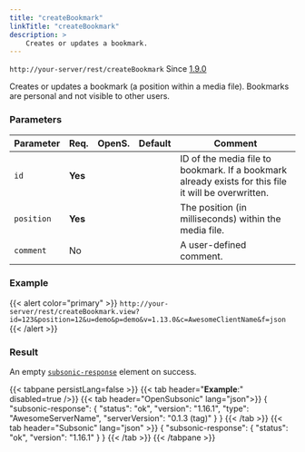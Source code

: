 ```yaml
---
title: "createBookmark"
linkTitle: "createBookmark"
description: >
    Creates or updates a bookmark.
---
```


`http://your-server/rest/createBookmark` Since [1.9.0](../../subsonic-versions)

Creates or updates a bookmark (a position within a media file). Bookmarks are personal and not visible to other users.

### Parameters

| Parameter | Req. | OpenS. | Default | Comment |
| --- | --- | --- | --- | --- |
| `id` | **Yes** |  |   | ID of the media file to bookmark. If a bookmark already exists for this file it will be overwritten. |
| `position` | **Yes** |   |  | The position (in milliseconds) within the media file. |
| `comment` | No  |  |   | A user-defined comment. |

### Example

{{< alert color="primary" >}} `http://your-server/rest/createBookmark.view?id=123&position=12&u=demo&p=demo&v=1.13.0&c=AwesomeClientName&f=json` {{< /alert >}}

### Result

An empty [`subsonic-response`](../../responses/subsonic-response) element on success.

{{< tabpane persistLang=false >}}
{{< tab header="**Example**:" disabled=true />}}
{{< tab header="OpenSubsonic" lang="json">}}
{
  "subsonic-response": {
    "status": "ok",
    "version": "1.16.1",
    "type": "AwesomeServerName",
    "serverVersion": "0.1.3 (tag)"
  }
}
{{< /tab >}}
{{< tab header="Subsonic" lang="json" >}}
{
  "subsonic-response": {
    "status": "ok",
    "version": "1.16.1"
  }
}
{{< /tab >}}
{{< /tabpane >}}
